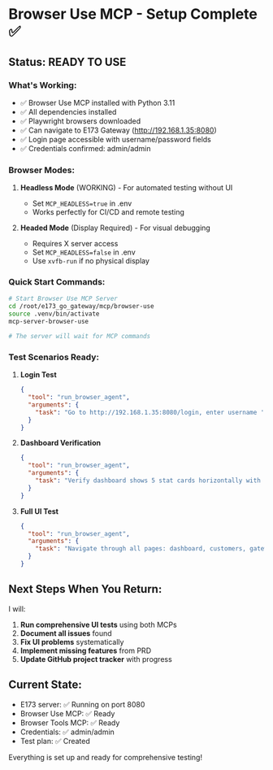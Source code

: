 # Browser Use MCP - Setup Complete ✅

## Status: READY TO USE

### What's Working:
- ✅ Browser Use MCP installed with Python 3.11
- ✅ All dependencies installed
- ✅ Playwright browsers downloaded
- ✅ Can navigate to E173 Gateway (http://192.168.1.35:8080)
- ✅ Login page accessible with username/password fields
- ✅ Credentials confirmed: admin/admin

### Browser Modes:
1. **Headless Mode** (WORKING) - For automated testing without UI
   - Set `MCP_HEADLESS=true` in .env
   - Works perfectly for CI/CD and remote testing

2. **Headed Mode** (Display Required) - For visual debugging
   - Requires X server access
   - Set `MCP_HEADLESS=false` in .env
   - Use `xvfb-run` if no physical display

### Quick Start Commands:

```bash
# Start Browser Use MCP Server
cd /root/e173_go_gateway/mcp/browser-use
source .venv/bin/activate
mcp-server-browser-use

# The server will wait for MCP commands
```

### Test Scenarios Ready:

1. **Login Test**
   ```json
   {
     "tool": "run_browser_agent",
     "arguments": {
       "task": "Go to http://192.168.1.35:8080/login, enter username 'admin' and password 'admin', click login button"
     }
   }
   ```

2. **Dashboard Verification**
   ```json
   {
     "tool": "run_browser_agent",
     "arguments": {
       "task": "Verify dashboard shows 5 stat cards horizontally with proper spacing from panels below"
     }
   }
   ```

3. **Full UI Test**
   ```json
   {
     "tool": "run_browser_agent",
     "arguments": {
       "task": "Navigate through all pages: dashboard, customers, gateways, modems, CDR, blacklist. Report any errors or layout issues"
     }
   }
   ```

## Next Steps When You Return:

I will:
1. **Run comprehensive UI tests** using both MCPs
2. **Document all issues** found
3. **Fix UI problems** systematically
4. **Implement missing features** from PRD
5. **Update GitHub project tracker** with progress

## Current State:
- E173 server: ✅ Running on port 8080
- Browser Use MCP: ✅ Ready
- Browser Tools MCP: ✅ Ready
- Credentials: ✅ admin/admin
- Test plan: ✅ Created

Everything is set up and ready for comprehensive testing!